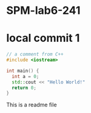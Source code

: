 # SPM-lab6-241
# local commit 1
```C++
// a comment from C++
#include <iostream>

int main() {
  int a = 0;
  std::cout << "Hello World!"
  return 0;
}
```
This is a readme file